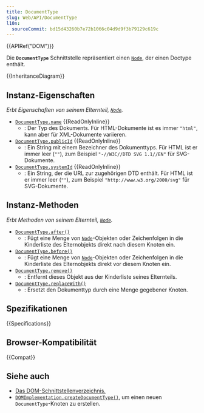 ```yaml
---
title: DocumentType
slug: Web/API/DocumentType
l10n:
  sourceCommit: bd15d43260b7e72b1066c04d9d9f3b79129c619c
---
```


{{APIRef("DOM")}}

Die **`DocumentType`** Schnittstelle repräsentiert einen [`Node`](/de/docs/Web/API/Node), der einen Doctype enthält.

{{InheritanceDiagram}}

## Instanz-Eigenschaften

_Erbt Eigenschaften von seinem Elternteil, [`Node`](/de/docs/Web/API/Node)._

- [`DocumentType.name`](/de/docs/Web/API/DocumentType/name) {{ReadOnlyInline}}
  - : Der Typ des Dokuments. Für HTML-Dokumente ist es immer `"html"`, kann aber für XML-Dokumente variieren.
- [`DocumentType.publicId`](/de/docs/Web/API/DocumentType/publicId) {{ReadOnlyInline}}
  - : Ein String mit einem Bezeichner des Dokumenttyps. Für HTML ist er immer leer (`""`), zum Beispiel `"-//W3C//DTD SVG 1.1//EN"` für SVG-Dokumente.
- [`DocumentType.systemId`](/de/docs/Web/API/DocumentType/systemId) {{ReadOnlyInline}}
  - : Ein String, der die URL zur zugehörigen DTD enthält. Für HTML ist er immer leer (`""`), zum Beispiel `"http://www.w3.org/2000/svg"` für SVG-Dokumente.

## Instanz-Methoden

_Erbt Methoden von seinem Elternteil, [`Node`](/de/docs/Web/API/Node)._

- [`DocumentType.after()`](/de/docs/Web/API/DocumentType/after)
  - : Fügt eine Menge von [`Node`](/de/docs/Web/API/Node)-Objekten oder Zeichenfolgen in die Kinderliste des Elternobjekts direkt nach diesem Knoten ein.
- [`DocumentType.before()`](/de/docs/Web/API/DocumentType/before)
  - : Fügt eine Menge von [`Node`](/de/docs/Web/API/Node)-Objekten oder Zeichenfolgen in die Kinderliste des Elternobjekts direkt vor diesem Knoten ein.
- [`DocumentType.remove()`](/de/docs/Web/API/DocumentType/remove)
  - : Entfernt dieses Objekt aus der Kinderliste seines Elternteils.
- [`DocumentType.replaceWith()`](/de/docs/Web/API/DocumentType/replaceWith)
  - : Ersetzt den Dokumenttyp durch eine Menge gegebener Knoten.

## Spezifikationen

{{Specifications}}

## Browser-Kompatibilität

{{Compat}}

## Siehe auch

- [Das DOM-Schnittstellenverzeichnis.](/de/docs/Web/API/Document_Object_Model)
- [`DOMImplementation.createDocumentType()`](/de/docs/Web/API/DOMImplementation/createDocumentType), um einen neuen `DocumentType`-Knoten zu erstellen.
